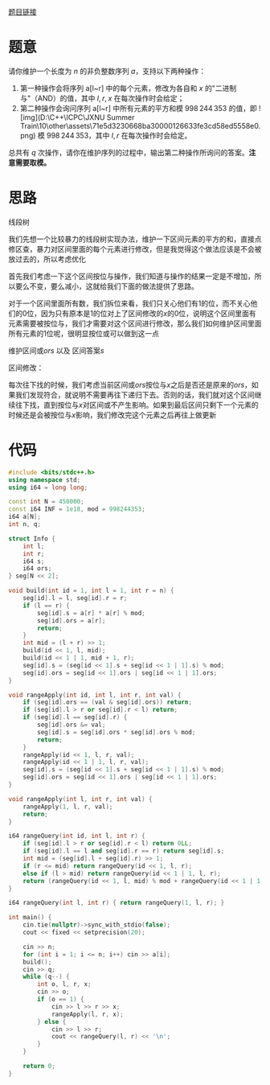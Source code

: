 [题目链接](https://codeforces.com/gym/104095/problem/J)

# 题意

请你维护一个长度为 *n* 的非负整数序列 *a*，支持以下两种操作：

1.  第一种操作会将序列 a[l~r] 中的每个元素，修改为各自和 *x* 的"二进制与"（AND）的值，其中 *l*, *r*, *x* 在每次操作时会给定；
2.  第二种操作会询问序列 a[l~r] 中所有元素的平方和模 998 244 353 的值，即 ![img](D:\C++\ICPC\JXNU Summer Train\10\other\assets\71e5d3230668ba30000126633fe3cd58ed5558e0.png) 模 998 244 353，其中 *l*, *r* 在每次操作时会给定。

总共有 *q* 次操作，请你在维护序列的过程中，输出第二种操作所询问的答案。**注意需要取模。**

# 思路

线段树

我们先想一个比较暴力的线段树实现办法，维护一下区间元素的平方的和，直接点修区查，暴力对区间里面的每个元素进行修改，但是我觉得这个做法应该是不会被放过去的，所以考虑优化

首先我们考虑一下这个区间按位与操作，我们知道与操作的结果一定是不增加，所以要么不变，要么减小，这就给我们下面的做法提供了思路。

对于一个区间里面所有数，我们拆位来看，我们只关心他们有$1$的位，而不关心他们的$0$位，因为只有原本是$1$的位对上了区间修改的$x$的$0$位，说明这个区间里面有元素需要被按位与，我们才需要对这个区间进行修改，那么我们如何维护区间里面所有元素的$1$位呢，很明显按位或可以做到这一点

维护区间或$ors$ 以及 区间答案$s$

区间修改：

每次往下找的时候，我们考虑当前区间或$ors$按位与$x$之后是否还是原来的$ors$，如果我们发现符合，就说明不需要再往下递归下去。否则的话，我们就对这个区间继续往下找，直到按位与$x$对区间或不产生影响。如果到最后区间只剩下一个元素的时候还是会被按位与$x$影响，我们修改完这个元素之后再往上做更新

# 代码

```c++
#include <bits/stdc++.h>
using namespace std;
using i64 = long long;

const int N = 450000;
const i64 INF = 1e18, mod = 998244353;
i64 a[N];
int n, q;

struct Info {
    int l;
    int r;
    i64 s;
    i64 ors;
} seg[N << 2];

void build(int id = 1, int l = 1, int r = n) {
    seg[id].l = l, seg[id].r = r;
    if (l == r) {
        seg[id].s = a[r] * a[r] % mod;
        seg[id].ors = a[r];
        return;
    }
    int mid = (l + r) >> 1;
    build(id << 1, l, mid);
    build(id << 1 | 1, mid + 1, r);
    seg[id].s = (seg[id << 1].s + seg[id << 1 | 1].s) % mod;
    seg[id].ors = seg[id << 1].ors | seg[id << 1 | 1].ors;
}

void rangeApply(int id, int l, int r, int val) {
    if (seg[id].ors == (val & seg[id].ors)) return;
    if (seg[id].l > r or seg[id].r < l) return;
    if (seg[id].l == seg[id].r) {
        seg[id].ors &= val;
        seg[id].s = seg[id].ors * seg[id].ors % mod;
        return;
    }
    rangeApply(id << 1, l, r, val);
    rangeApply(id << 1 | 1, l, r, val);
    seg[id].s = (seg[id << 1].s + seg[id << 1 | 1].s) % mod;
    seg[id].ors = seg[id << 1].ors | seg[id << 1 | 1].ors;
}

void rangeApply(int l, int r, int val) {
    rangeApply(1, l, r, val);
    return;
}

i64 rangeQuery(int id, int l, int r) {
    if (seg[id].l > r or seg[id].r < l) return 0LL;
    if (seg[id].l == l and seg[id].r == r) return seg[id].s;
    int mid = (seg[id].l + seg[id].r) >> 1;
    if (r <= mid) return rangeQuery(id << 1, l, r);
    else if (l > mid) return rangeQuery(id << 1 | 1, l, r);
    return (rangeQuery(id << 1, l, mid) % mod + rangeQuery(id << 1 | 1, mid + 1, r) % mod) % mod;
}

i64 rangeQuery(int l, int r) { return rangeQuery(1, l, r); }

int main() {
    cin.tie(nullptr)->sync_with_stdio(false);
    cout << fixed << setprecision(20);

    cin >> n;
    for (int i = 1; i <= n; i++) cin >> a[i];
    build();
    cin >> q;
    while (q--) {
        int o, l, r, x;
        cin >> o;
        if (o == 1) {
            cin >> l >> r >> x;
            rangeApply(l, r, x);
        } else {
            cin >> l >> r;
            cout << rangeQuery(l, r) << '\n';
        }
    }

    return 0;
}
```

